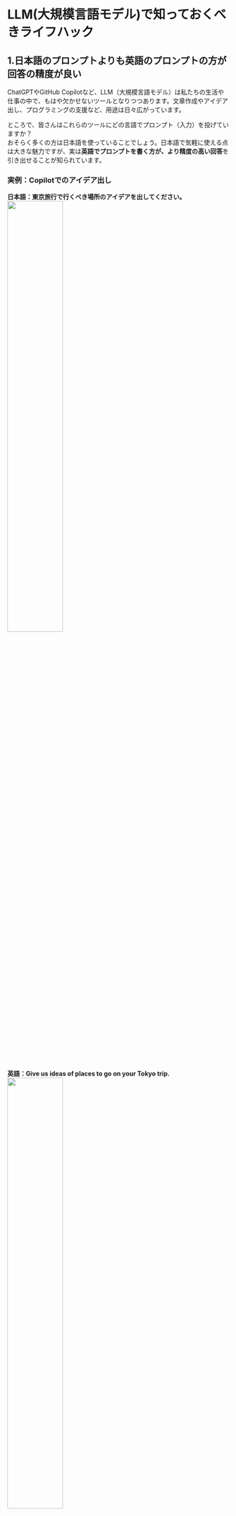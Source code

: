 # LLM(大規模言語モデル)で知っておくべきライフハック
## 1.日本語のプロンプトよりも英語のプロンプトの方が回答の精度が良い
ChatGPTやGitHub Copilotなど、LLM（大規模言語モデル）は私たちの生活や仕事の中で、もはや欠かせないツールとなりつつあります。文章作成やアイデア出し、プログラミングの支援など、用途は日々広がっています。  

ところで、皆さんはこれらのツールにどの言語でプロンプト（入力）を投げていますか？  
おそらく多くの方は日本語を使っていることでしょう。日本語で気軽に使える点は大きな魅力ですが、実は**英語でプロンプトを書く方が、より精度の高い回答**を引き出せることが知られています。  

### 実例：Copilotでのアイデア出し  

**日本語：東京旅行で行くべき場所のアイデアを出してください。**  
<img src = "https://github.com/user-attachments/assets/5566fcfe-6f43-4c6d-a15a-27eecfdf13df" width = 50%>

**英語：Give us ideas of places to go on your Tokyo trip.**  
<img src = "https://github.com/user-attachments/assets/46699cc4-3fe7-404e-911d-fdab96dd8c13" width = 50%>

いかがでしょうか。  
日本語でのプロンプトではざっくりとした情報を教えてくれますが、英語の方がより具体的・詳細かつ多くの引用情報を元に出力してくれます。  
プロンプトから得られる意図と近いのは英語の方ではないでしょうか。

これはなぜだと思われますか？  

私はこれに二つの理由があると考えています。

### ①英語の方が学習データが多い
LLMの学習データはネット上にある膨大な量の文書データから構成されています。  
例えば、Google検索やWikipedia等です。  
身近なwikipediaでは日本語よりも明らかに英語の記事のほうが多いですよね！  
つまり学習データの大半は英語で構成されています。  
英語で入力されたプロンプトの方が、モデルにとって「自然で理解しやすい」構造になっており、その分的確な文脈把握や推論が行われやすくなっています。

### ②日本語が難しすぎる
日本語は難しすぎるというのもあります。
例えば、英語で”I”とは自分自身を指す一人称ですが、同じ意味を示す言葉が日本語では”わたし、私、わし、俺、僕、拙者、我”などなど枚挙に暇がないほどたくさんあります。  
自然言語処理においては文章の持つ意味を我々のようには扱えませんので、これらに関連はあってもうまく学習させることが難しいと言われています。  

他には、日本語には単語の間に**空白**がありませんよね。  
英語は単語の間にスペースがあるので一つの単語がどこからどこまでか分かり易いですが、日本語にはそのようなシステムはありません。  
自然言語処理では単語間の関連を学習するので、そもそもデータを単語に分割するという処理が必要になります。  
これが中々面倒かつ精度が低いという問題もあります。

よって、比較的分かり易い英語の方がモデルとしての完成度が高いというわけです！

-------
### 実用的なハック：英語が苦手でも大丈夫！
「英語で書いたほうがいいのは分かったけど、自信がない…」という方も多いかもしれません。  
そんなときは、まず日本語で書いてから、それをChatGPTに英訳してもらうという方法がおすすめです。  

例：

> 日本語：「子育て中のママ向けの時短レシピアプリのアイデアを出して」  
> → ChatGPTやDeepL,Google翻訳で英語にする  
> → 英語に変換されたプロンプトで再度アイデアを求める  

これだけでも出力の質がグッと向上します。


## 2.曖昧な質問より「役割＋目的＋条件」を明確にすると効果倍増！
LLMを上手に使うためにはプロンプトにも工夫をします。  
これは英語でプロンプトを書くというだけでなく、**どんな役割をAIに持たせたいか**を明確にすることです！  
ChatGPTやCopilotはあなたのバックグラウンドを全く知りません。  
にも拘わらず、それをベースとしたアイデア出しを依頼してもなかなか思う様な出力はしてくれません。  
そこで、漠然とした指示よりも、**具体的な役割・目的・制約条件**を与えましょう。  
そうすると、より精度の高い応答が得られます。  

悪い例：  
　「いい感じの研究テーマを考えて」  
 >  × 「いい感じ」ってどういう意味？目新しさがあるということ？それとも社会に役立つということ？  
 >  × 「研究テーマ」ってどの分野の？社会学？生物学？宇宙工学？  
 >  ×　｢考えて｣というのは漠然とし過ぎていないか？どの様な情報が欲しいのか？  


良い例：  
　「あなたは○○株式会社の研究員です。△△の分野において□□をターゲットとした、食品に実装できる成分の研究を行いたいと考えています。最新の研究論文を元に新規性の高い研究テーマとその概要をいくつか提案してください。」  
 >  ✓ どんな研究テーマを提案してほしいか明確  
 >  ✓ 相手に持たせる役割が明瞭で具体的    
 >  ✓ 出力してほしい情報を宣言している  


## 3. 長文の資料は「段階的プロンプト」で入力
ChatGPTやCopilotとは会話しながらほしい情報を出力させるようにしましょう。  
欲しい情報の粒度が細かすぎるあまり一度のプロンプト量が多くなってしまう事や、要約させたい文章量が多すぎるというのはLLMの初心者にはありがちです。~~僕は初心者じゃないのでしません！！！~~  
あまりにも長すぎると本当に必要な情報が抜け落ちてしまうことがあります。  
特に精度の高い文章要約を求める際には一度にすべての情報を入れるのではなく、3~4パラグラフずつ要約させましょう。  
そして最後に全体を要約させれば、正確で網羅的な要約を出力してくれるはずです！  

粒度の細かい情報を出力させるときにも役割や目的・制約条件を小出しにするのも有効です！  
また、出力が思ったようなものでない場合にも、それを修正するように働きかけてみましょう。

悪い例：  
　「一　吾輩は猫である。---中略---ありがたいありがたい。を要約してください。」   
 >  × プロンプトが長すぎる  
 >  × これでは起承転結の要約ではなく、全体の浅い情報となる可能性がある？     

良い例：  
　「一　吾輩は猫である。---後略--- を要約してください」    
 　｢二　吾輩は新年来多少有名になったので、猫ながらちょっと鼻が高く感ぜらるるのはありがたい。---後略---　を要約してください｣    
  ･･･  
  「以上１１章の起承転結を纏めてください」  
 >  ✓ 長すぎる文章を断片化   
 >  ✓ 最後にパラグラフごとの要約を要約  

論文要約の際にもセクションごとにプロンプトすると理解度が高まります！


------
ここに使いやすいプロンプトフォーマットを置いておきますね  

```
あなたは[役割]です。以下の[目的]で、[条件]を守りながら、[出力形式]で答えてください。
目的：[例：就活用の自己PRを作成する]
条件：[例：200文字以内、ポジティブな印象、簡潔に]
出力形式：[例：箇条書き、ストーリースタイル、表形式など]
```
これを元にあなたもよりよいAIライフを送りましょう！！！

